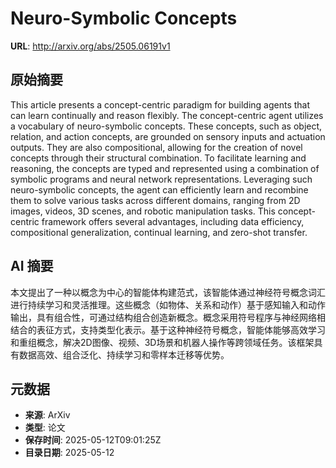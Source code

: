 # Neuro-Symbolic Concepts

**URL**: http://arxiv.org/abs/2505.06191v1

## 原始摘要

This article presents a concept-centric paradigm for building agents that can
learn continually and reason flexibly. The concept-centric agent utilizes a
vocabulary of neuro-symbolic concepts. These concepts, such as object,
relation, and action concepts, are grounded on sensory inputs and actuation
outputs. They are also compositional, allowing for the creation of novel
concepts through their structural combination. To facilitate learning and
reasoning, the concepts are typed and represented using a combination of
symbolic programs and neural network representations. Leveraging such
neuro-symbolic concepts, the agent can efficiently learn and recombine them to
solve various tasks across different domains, ranging from 2D images, videos,
3D scenes, and robotic manipulation tasks. This concept-centric framework
offers several advantages, including data efficiency, compositional
generalization, continual learning, and zero-shot transfer.


## AI 摘要

本文提出了一种以概念为中心的智能体构建范式，该智能体通过神经符号概念词汇进行持续学习和灵活推理。这些概念（如物体、关系和动作）基于感知输入和动作输出，具有组合性，可通过结构组合创造新概念。概念采用符号程序与神经网络相结合的表征方式，支持类型化表示。基于这种神经符号概念，智能体能够高效学习和重组概念，解决2D图像、视频、3D场景和机器人操作等跨领域任务。该框架具有数据高效、组合泛化、持续学习和零样本迁移等优势。

## 元数据

- **来源**: ArXiv
- **类型**: 论文
- **保存时间**: 2025-05-12T09:01:25Z
- **目录日期**: 2025-05-12
